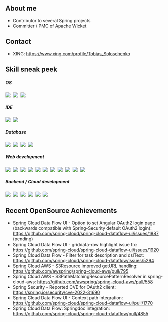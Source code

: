 ## About me
* Contributor to several Spring projects
* Committer / PMC of Apache Wicket

## Contact
* XING: https://www.xing.com/profile/Tobias_Soloschenko

<!-- https://dev.to/envoy_/150-badges-for-github-pnk -->
## Skill sneak peek

##### OS

<img src="https://img.shields.io/badge/mac%20os-000000?style=for-the-badge&logo=apple&logoColor=white"/>&nbsp;
<img src="https://img.shields.io/badge/Windows-0078D6?style=for-the-badge&logo=windows&logoColor=white"/>&nbsp;
<img src="https://img.shields.io/badge/Linux-FCC624?style=for-the-badge&logo=linux&logoColor=black"/>&nbsp;

##### IDE

<img src="https://img.shields.io/badge/IntelliJ_IDEA-000000.svg?style=for-the-badge&logo=intellij-idea&logoColor=white"/>&nbsp;
<img src="https://img.shields.io/badge/Eclipse-2C2255?style=for-the-badge&logo=eclipse&logoColor=white"/>

##### Database

<img src="https://img.shields.io/badge/PostgreSQL-316192?style=for-the-badge&logo=postgresql&logoColor=white"/>&nbsp;
<img src="https://img.shields.io/badge/Oracle-F80000?style=for-the-badge&logo=oracle&logoColor=black"/>&nbsp;
<img src="https://img.shields.io/badge/MySQL-005C84?style=for-the-badge&logo=mysql&logoColor=white"/>&nbsp;
<img src="https://img.shields.io/badge/MariaDB-003545?style=for-the-badge&logo=mariadb&logoColor=white"/>&nbsp;

##### Web development

<img src="https://img.shields.io/badge/HTML5-E34F26?style=for-the-badge&logo=html5&logoColor=white"/>&nbsp;
<img src="https://img.shields.io/badge/CSS3-1572B6?style=for-the-badge&logo=css3&logoColor=white"/>&nbsp;
<img src="https://img.shields.io/badge/Bootstrap-563D7C?style=for-the-badge&logo=bootstrap&logoColor=white"/>&nbsp;
<img src="https://img.shields.io/badge/Sass-CC6699?style=for-the-badge&logo=sass&logoColor=white"/>&nbsp;
<img src="https://img.shields.io/badge/JavaScript-F7DF1E?style=for-the-badge&logo=javascript&logoColor=black"/>&nbsp;
<img src="https://img.shields.io/badge/TypeScript-007ACC?style=for-the-badge&logo=typescript&logoColor=white"/>&nbsp;
<img src="https://img.shields.io/badge/jQuery-0769AD?style=for-the-badge&logo=jquery&logoColor=white"/>&nbsp;
<img src="https://img.shields.io/badge/AngularJS-E23237?style=for-the-badge&logo=angularjs&logoColor=white"/>&nbsp;
<img src="https://img.shields.io/badge/Node.js-43853D?style=for-the-badge&logo=node.js&logoColor=white"/>&nbsp;
<img src="https://img.shields.io/badge/eslint-3A33D1?style=for-the-badge&logo=eslint&logoColor=white"/>&nbsp;
<img src="https://img.shields.io/badge/stylelint-000?style=for-the-badge&logo=stylelint&logoColor=white"/>&nbsp;

##### Backend / Cloud development

<img src="https://img.shields.io/badge/AWS%20-%23FF9900.svg?&style=for-the-badge&logo=amazon-aws&logoColor=white"/>&nbsp;
<img src="https://img.shields.io/badge/docker%20-%230db7ed.svg?&style=for-the-badge&logo=docker&logoColor=white"/>&nbsp;
<img src="https://img.shields.io/badge/kubernetes%20-%23326ce5.svg?&style=for-the-badge&logo=kubernetes&logoColor=white"/>&nbsp;
<img src="https://img.shields.io/badge/terraform-%235835CC.svg?style=for-the-badge&logo=terraform&logoColor=white"/>&nbsp;
<img src="https://img.shields.io/badge/Java-ED8B00?style=for-the-badge&logo=java&logoColor=white"/>&nbsp;
<img src="https://img.shields.io/badge/shell_script-%23121011.svg?style=for-the-badge&logo=gnu-bash&logoColor=white"/>&nbsp;

## Recent OpenSource Achievements
* Spring Cloud Data Flow UI - Option to set Angular OAuth2 login page (backwards compatible with Spring-Security default OAuth2 login): https://github.com/spring-cloud/spring-cloud-dataflow-ui/issues/1887 (pending)
* Spring Cloud Data Flow UI - griddata-row highlight issue fix: https://github.com/spring-cloud/spring-cloud-dataflow-ui/issues/1920
* Spring Cloud Data Flow - Filter for task description and dslText: https://github.com/spring-cloud/spring-cloud-dataflow/issues/5294
* Spring Cloud AWS - S3Resource improved getURL handling: https://github.com/awspring/spring-cloud-aws/pull/795
* Spring Cloud AWS - S3PathMatchingResourcePatternResolver in spring-cloud-aws: https://github.com/awspring/spring-cloud-aws/pull/558
* Spring Security - Reported CVE for OAuth2 client: https://spring.io/security/cve-2022-31690
* Spring Cloud Data Flow UI - Context path integration: https://github.com/spring-cloud/spring-cloud-dataflow-ui/pull/1770
* Spring Cloud Data Flow: Springdoc integration: https://github.com/spring-cloud/spring-cloud-dataflow/pull/4855


